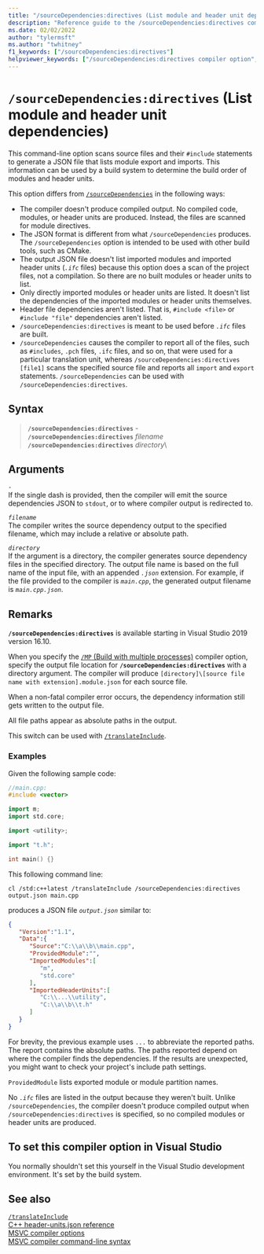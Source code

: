 ```yaml
---
title: "/sourceDependencies:directives (List module and header unit dependencies)"
description: "Reference guide to the /sourceDependencies:directives compiler option in Microsoft C++."
ms.date: 02/02/2022
author: "tylermsft"
ms.author: "twhitney"
f1_keywords: ["/sourceDependencies:directives"]
helpviewer_keywords: ["/sourceDependencies:directives compiler option", "/sourceDependencies:directives"]
---
```

# `/sourceDependencies:directives` (List module and header unit dependencies)

This command-line option scans source files and their `#include` statements to generate a JSON file that lists module export and imports. This information can be used by a build system to determine the build order of modules and header units.

This option differs from [`/sourceDependencies`](sourcedependencies.md) in the following ways:

- The compiler doesn't produce compiled output. No compiled code, modules, or header units are produced. Instead, the files are scanned for module directives.
- The JSON format is different from what `/sourceDependencies` produces. The `/sourceDependencies` option is intended to be used with other build tools, such as CMake.
- The output JSON file doesn't list imported modules and imported header units (*`.ifc`* files) because this option does a scan of the project files, not a compilation. So there are no built modules or header units to list.
- Only directly imported modules or header units are listed. It doesn't list the dependencies of the imported modules or header units themselves.
- Header file dependencies aren't listed. That is, `#include <file>` or `#include "file"` dependencies aren't listed.
- `/sourceDependencies:directives` is meant to be used before *`.ifc`* files are built.
- `/sourceDependencies` causes the compiler to report all of the files, such as `#includes`, `.pch` files, `.ifc` files, and so on, that were used for a particular translation unit, whereas `/sourceDependencies:directives [file1]` scans the specified source file and reports all `import` and `export` statements. `/sourceDependencies` can be used with `/sourceDependencies:directives`.

## Syntax

> **`/sourceDependencies:directives`** -\
> **`/sourceDependencies:directives`** *filename*\
> **`/sourceDependencies:directives`** *directory*\

## Arguments

*`-`*\
If the single dash is provided, then the compiler will emit the source dependencies JSON to `stdout`, or to where compiler output is redirected to.

*`filename`*\
The compiler writes the source dependency output to the specified filename, which may include a relative or absolute path.

*`directory`*\
If the argument is a directory, the compiler generates source dependency files in the specified directory. The output file name is based on the full name of the input file, with an appended *`.json`* extension. For example, if the file provided to the compiler is *`main.cpp`*, the generated output filename is *`main.cpp.json`*.

## Remarks

**`/sourceDependencies:directives`** is available starting in Visual Studio 2019 version 16.10.

When you specify the [`/MP` (Build with multiple processes)](mp-build-with-multiple-processes.md) compiler option, specify the output file location for **`/sourceDependencies:directives`** with a directory argument. The compiler will produce `[directory]\[source file name with extension].module.json` for each source file.

When a non-fatal compiler error occurs, the dependency information still gets written to the output file.

All file paths appear as absolute paths in the output.

This switch can be used with [`/translateInclude`](translateinclude.md).

### Examples

Given the following sample code:

```cpp
//main.cpp:
#include <vector>

import m;
import std.core;

import <utility>;

import "t.h";

int main() {}
```

This following command line:

`cl /std:c++latest /translateInclude /sourceDependencies:directives output.json main.cpp`

produces a JSON file *`output.json`* similar to:

```JSON
{
   "Version":"1.1",
   "Data":{
      "Source":"C:\\a\\b\\main.cpp",
      "ProvidedModule":"",
      "ImportedModules":[
         "m",
         "std.core"
      ],
      "ImportedHeaderUnits":[
         "C:\\...\\utility",
         "C:\\a\\b\\t.h"
      ]
   }
}
```

For brevity, the previous example uses `...` to abbreviate the reported paths. The report contains the absolute paths. The paths reported depend on where the compiler finds the dependencies. If the results are unexpected, you might want to check your project's include path settings.

`ProvidedModule` lists exported module or module partition names.

No *`.ifc`* files are listed in the output because they weren't built. Unlike `/sourceDependencies`, the compiler doesn't produce compiled output when `/sourceDependencies:directives` is specified, so no compiled modules or header units are produced.

## To set this compiler option in Visual Studio

You normally shouldn't set this yourself in the Visual Studio development environment. It's set by the build system.

## See also

[`/translateInclude`](translateinclude.md)\
[C++ header-units.json reference](header-unit-json-reference.md)\
[MSVC compiler options](compiler-options.md)\
[MSVC compiler command-line syntax](compiler-command-line-syntax.md)
